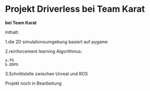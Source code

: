 Projekt Driverless bei Team Karat
====  
**bei Team Karat**

Inthalt:

 1.die 2D simulationsumgebung basiert auf pygame

 2.reinforcement learning Algorithmus:

    a.PG
    b.DDPG
    
 3.Schnittstelle zwischen Unreal und ROS
  
Projekt noch in Bearbeitung

